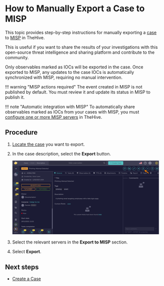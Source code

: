 # How to Manually Export a Case to MISP

This topic provides step-by-step instructions for manually exporting a [case](../cases/about-cases.md) to [MISP](https://www.misp-project.org/) in TheHive.

This is useful if you want to share the results of your investigations with this open-source threat intelligence and sharing platform and contribute to the community.

Only observables marked as IOCs will be exported in the case. Once exported to MISP, any updates to the case IOCs is automatically synchronized with MISP, requiring no manual intervention.

!!! warning "MISP actions required"
    The event created in MISP is not published by default. You must review it and update its status in MISP to publish it.

!!! note "Automatic integration with MISP"
    To automatically share observables marked as IOCs from your cases with MISP, you must [configure one or more MISP servers](../../../administration/misp-integration/connect-a-misp-server.md) in TheHive.

## Procedure

1. [Locate the case](../cases/search-for-cases/find-a-case.md) you want to export.

2. In the case description, select the **Export** button.

    ![Export a case](/thehive/images/user-guides/analyst-corner/cases/export-a-case.png)

3. Select the relevant servers in the **Export to MISP** section.

4. Select **Export**.

## Next steps

* [Create a Case](create-a-new-case.md)